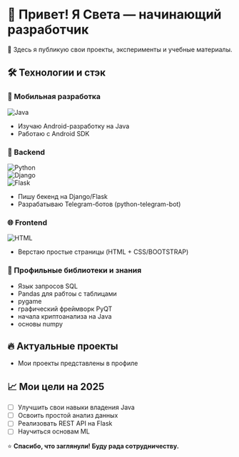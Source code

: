 # 👋 Привет! Я Cвета — начинающий разработчик  

🚀 Здесь я публикую свои проекты, эксперименты и учебные материалы.  

## 🛠️ Технологии и стэк  

### 📱 Мобильная разработка  
![Java](https://img.shields.io/badge/Java-ED8B00?style=for-the-badge&logo=openjdk&logoColor=white)  
- Изучаю Android-разработку на Java  
- Работаю с Android SDK 

### 🐍 Backend  
![Python](https://img.shields.io/badge/Python-3776AB?style=for-the-badge&logo=python&logoColor=white)  
![Django](https://img.shields.io/badge/Django-092E20?style=for-the-badge&logo=django&logoColor=white)  
![Flask](https://img.shields.io/badge/Flask-000000?style=for-the-badge&logo=flask&logoColor=white)  
- Пишу бекенд на Django/Flask  
- Разрабатываю Telegram-ботов (python-telegram-bot)  

### 🌐 Frontend
![HTML](https://img.shields.io/badge/HTML5-E34F26?style=for-the-badge&logo=html5&logoColor=white)  
- Верстаю простые страницы (HTML + CSS/BOOTSTRAP)

### 🤖 Профильные библиотеки и знания
- Язык запросов SQL
- Pandas для рабтоы с таблицами
- pygame
- графический фреймворк PyQT
- начала криптоанализа на Java
- основы numpy

## 🔥 Актуальные проекты  

- Мои проекты представлены в профиле

## 📈 Мои цели на 2025  
- [ ] Улучшить свои навыки владения Java  
- [ ] Освоить простой анализ данных  
- [ ] Реализовать REST API на Flask  
- [ ] Научиться основам ML  

⭐ **Спасибо, что заглянули! Буду рада сотрудничеству.**  
